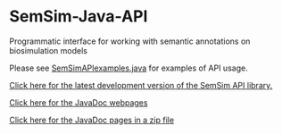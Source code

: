 # SemSim-Java-API
Programmatic interface for working with semantic annotations on biosimulation models

Please see [SemSimAPIexamples.java](https://github.com/SemBioProcess/SemSim-Java-API/blob/master/src/SemSimAPIexamples.java) for examples of API usage.

[Click here for the latest development version of the SemSim API library.](https://github.com/SemBioProcess/SemSim-Java-API/blob/master/lib/SemSimAPI.jar)

[Click here for the JavaDoc webpages](http://sembioprocess.github.io/SemSim-Java-API)

[Click here for the JavaDoc pages in a zip file](https://github.com/SemBioProcess/SemSim-Java-API/blob/master/doc/SemSimAPIjavaDoc.zip)
